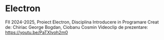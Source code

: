 # Electron
FII 2024-2025, Proiect Electron, Disciplina Introducere in Programare
Creat de: Chiriac George Bogdan, Ciobanu Cosmin
Videoclip de prezentare: https://youtu.be/PaTXlvoh2m0
